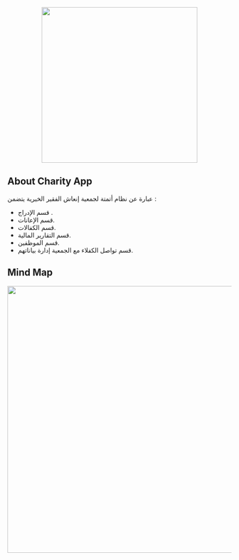 <p align="center">
  
  <img src="https://encrypted-tbn0.gstatic.com/images?q=tbn:ANd9GcRcVPc5OCgS5dPBKKXrr0NRpVHiH5Nrmpi114CIrXxVkw&s=36" width="350" >
</p>

## About Charity App

عبارة عن نظام أتمتة لجمعية إنعاش الفقير الخيرية يتضمن :

-   قسم الإدراج .
-   قسم الإعانات.
-   قسم الكفالات.
-   قسم التقارير المالية.
-   قسم الموظفين.
-   قسم تواصل الكفلاء مع الجمعية إدارة بياناتهم.

## Mind Map

<p align="center">
  
  <img src="https://gitmind.com/app/doc/02311786198" width="600" >
</p>
